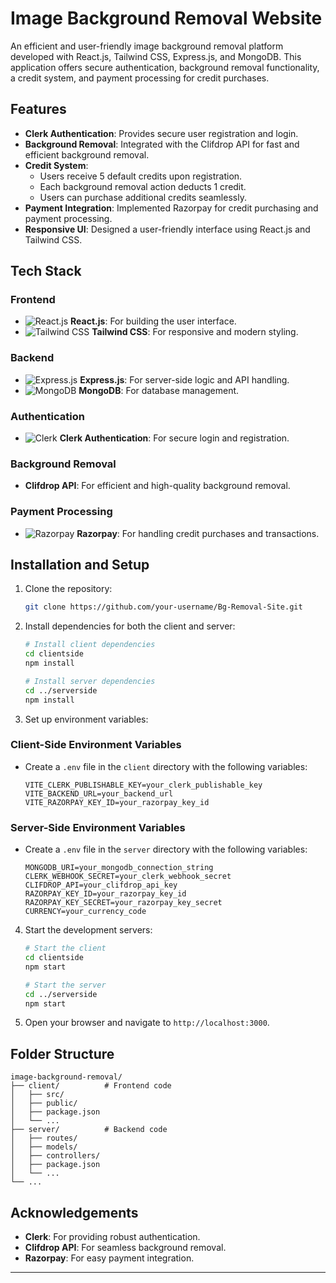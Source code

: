# Image Background Removal Website

An efficient and user-friendly image background removal platform developed with React.js, Tailwind CSS, Express.js, and MongoDB. This application offers secure authentication, background removal functionality, a credit system, and payment processing for credit purchases.

## Features

- **Clerk Authentication**: Provides secure user registration and login.
- **Background Removal**: Integrated with the Clifdrop API for fast and efficient background removal.
- **Credit System**:
  - Users receive 5 default credits upon registration.
  - Each background removal action deducts 1 credit.
  - Users can purchase additional credits seamlessly.
- **Payment Integration**: Implemented Razorpay for credit purchasing and payment processing.
- **Responsive UI**: Designed a user-friendly interface using React.js and Tailwind CSS.

## Tech Stack

### Frontend
- ![React.js](https://img.shields.io/badge/React-20232A?style=for-the-badge&logo=react&logoColor=61DAFB) **React.js**: For building the user interface.
- ![Tailwind CSS](https://img.shields.io/badge/Tailwind_CSS-38B2AC?style=for-the-badge&logo=tailwind-css&logoColor=white) **Tailwind CSS**: For responsive and modern styling.

### Backend
- ![Express.js](https://img.shields.io/badge/Express.js-404D59?style=for-the-badge) **Express.js**: For server-side logic and API handling.
- ![MongoDB](https://img.shields.io/badge/MongoDB-4EA94B?style=for-the-badge&logo=mongodb&logoColor=white) **MongoDB**: For database management.

### Authentication
- ![Clerk](https://img.shields.io/badge/Clerk-3A83F1?style=for-the-badge&logo=clerk&logoColor=white) **Clerk Authentication**: For secure login and registration.

### Background Removal
- **Clifdrop API**: For efficient and high-quality background removal.

### Payment Processing
- ![Razorpay](https://img.shields.io/badge/Razorpay-0769AD?style=for-the-badge&logo=razorpay&logoColor=white) **Razorpay**: For handling credit purchases and transactions.

## Installation and Setup

1. Clone the repository:
   ```bash
   git clone https://github.com/your-username/Bg-Removal-Site.git
   ```

2. Install dependencies for both the client and server:
   ```bash
   # Install client dependencies
   cd clientside
   npm install

   # Install server dependencies
   cd ../serverside
   npm install
   ```

3. Set up environment variables:

### Client-Side Environment Variables
   - Create a `.env` file in the `client` directory with the following variables:
     ```env
     VITE_CLERK_PUBLISHABLE_KEY=your_clerk_publishable_key
     VITE_BACKEND_URL=your_backend_url
     VITE_RAZORPAY_KEY_ID=your_razorpay_key_id
     ```

### Server-Side Environment Variables
   - Create a `.env` file in the `server` directory with the following variables:
     ```env
     MONGODB_URI=your_mongodb_connection_string
     CLERK_WEBHOOK_SECRET=your_clerk_webhook_secret
     CLIFDROP_API=your_clifdrop_api_key
     RAZORPAY_KEY_ID=your_razorpay_key_id
     RAZORPAY_KEY_SECRET=your_razorpay_key_secret
     CURRENCY=your_currency_code
     ```

4. Start the development servers:
   ```bash
   # Start the client
   cd clientside
   npm start

   # Start the server
   cd ../serverside
   npm start
   ```

5. Open your browser and navigate to `http://localhost:3000`.

## Folder Structure

```
image-background-removal/
├── client/          # Frontend code
│   ├── src/
│   ├── public/
│   ├── package.json
│   └── ...
├── server/          # Backend code
│   ├── routes/
│   ├── models/
│   ├── controllers/
│   ├── package.json
│   └── ...
└── ...
```

## Acknowledgements

- **Clerk**: For providing robust authentication.
- **Clifdrop API**: For seamless background removal.
- **Razorpay**: For easy payment integration.

---
